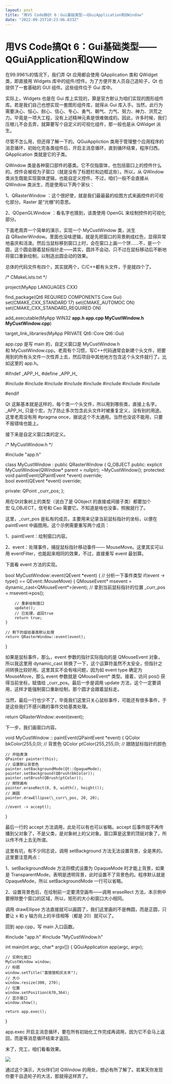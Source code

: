 ```yaml
---
layout: post
title: "用VS Code搞Qt 6：Gui基础类型——QGuiApplication和QWindow"
date: "2022-09-25T10:23:06.833Z"
---
```

用VS Code搞Qt 6：Gui基础类型——QGuiApplication和QWindow
==============================================

在99.996%的情况下，我们弄 Qt 应用都会使用 QApplication 类和 QWidget 类，即直接用 Widgets 库中的组件/控件。为了方便开发人员自己造轮子，Qt 也提供了一套基础的 GUI 组件。这些组件位于 Gui 库中。

实际上，Widgets 也是在 Gui 库上实现的，算是官方默认为咱们实现的图形组件库。若是我们自己也想实现一套图形组件库，就得从 Gui 库入手。当然，此行为需要决心、恒心、耐心、信心、专心、勇气、朝气、力气、努力、神力、洪荒之力。毕竟是一项大工程，没有上述精神元素是很难做成的。因此，许多时候，我们压根儿不会去弄，就算要写个自定义的可视化组件，那一般也是从 QWidget 派生。

尽管不怎么用，但还得了解一下的。QGuiAppliction 类用于管理整个应用程序的消息循环，初始化完各类组件后，开启主消息循环，直到循环结束，程序归西。QApplication 类就是它的子类。

QWindow 类是各种窗口部件的基类。它不仅指窗体，也包括窗口上的控件什么的。控件会被视为子窗口（就是没有了标题栏和边框这些）。所以，从 QWindow 类派生既能实现窗体逻辑，也能自定义控件。不过，咱们一般不会直接从 QWindow 类派生，而是使用以下两个家伙：

1、QRasterWindow ：这个很好使，就是我们最最最的绘图方式来画控件的可视化部分。Raster 是“光栅”的意思。

2、QOpenGLWindow ：看名字也猜到，该类使用 OpenGL 来绘制控件的可视化部分。

下面老周弄一个简单的演示，实现一个 MyCustWindow 类，派生自 QRasterWindow。里面也没啥逻辑，就是先把窗口的背景刷成红色，显得异常地喜庆和活泼。然后当鼠标移到窗口上时，会在窗口上画一个饼……不，是一个圆，这个圆会跟着鼠标指针走——其实，圆并不会动，只不过在鼠标移动后不断地将窗口重新绘制，以制造出圆会动的效果。

总体的代码文件有四个，其实就两个，C/C++都有头文件，于是就四个了。

/\* CMakeLists.txt \*/

project(MyApp LANGUAGES CXX)

find\_package(Qt6 REQUIRED COMPONENTS Core Gui)
set(CMAKE\_CXX\_STANDARD 17)
set(CMAKE\_AUTOMOC ON)
set(CMAKE\_CXX\_STANDARD\_REQUIRED ON)

add\_executable(MyApp WIN32
            **app.h
            app.cpp
            MyCustWindow.h
            MyCustWindow.cpp**)

target\_link\_libraries(MyApp PRIVATE
                     Qt6::Core
                     Qt6::Gui)

app.cpp 是写 main 的，自定义窗口是 MyCustWindow.h 和 MyCustWindow.cpp。老周有个习惯，写C++代码通常会新建个头文件，把要用到的所有头文件一次性弄上去，然后项目中其他地方包含这个头文件就行了。比如这里的 app.h。

#ifndef \_APP\_H\_
#define \_APP\_H\_

#include <QGuiApplication>
#include <QRasterWindow>
#include <QRect>
#include <QSize>
#include <QPainter>
#include <QColor>
#include <QEvent>
#include <QMouseEvent>

#endif

Qt 这厮基本就是这样的，每个类一个头文件，所以用到哪些类，直接上名字。\_APP\_H\_ 只是个宏，为了防止多次包含此头文件时被重复定义，没有别的用途。这里老周没有用 #pragma once，据说这个不太通用。当然也没说不能用，只要不报错啥也能上。

接下来是自定义窗口类的定义。

/\* MyCustWindow.h \*/

#include "app.h"

class MyCustWindow : public QRasterWindow {
    Q\_OBJECT
public:
    explicit MyCustWindow(QWindow\* parent = nullptr);
    ~MyCustWindow();
protected:
    void paintEvent(QPaintEvent \*event) override;   
    bool event(QEvent \*event) override;

private:
    QPoint \_curr\_pos;
};

用在Qt对象树上的类型（说白了是 QObject 的直接或间接子类）都要加个宏 Q\_OBJECT，信号和 Cao 需要它。不知道是啥也没事，照搬就行了。

这里，\_curr\_pos 是私有的成员，主要用来记录当前鼠标指针的坐标，以便在 paintEvent 中画图用。这个示例需要重写两个成员：

1、paintEvent：绘制窗口内容。

2、event：处理事件，捕捉鼠标指针移动事件—— MouseMove。这里其实可以用 eventFilter，也能起来相同的效果，不过，直接重写 event 最划算。

下面看 event 方法的实现。

bool MyCustWindow::event(QEvent \*event)
{
    // 分析一下事件类型
    if(event -> type() == QEvent::MouseMove)
    {
        QMouseEvent\* msevent = dynamic\_cast<QMouseEvent\*>(event);
        // 拿到当前鼠标指针的位置
        \_curr\_pos = msevent->pos();

        // 重新绘制窗口
        update();
        // 已处理，返回true
        return true;
    }

    // 剩下的留给基类默认处理
    return QRasterWindow::event(event);
}

如果是鼠标事件，那么，event 参数的指针实际指向的是 QMouseEvent 对象，所以我这里用 dynamic\_cast 转换了一下，这个运算符虽然不太安全，但指针之间转换比较好用。这里其实不会有啥问题，因为如 event type 确定为 MouseMove，那么 event 参数就是 QMouseEvent\* 类型。接着，访问 pos() 获得当前坐标，赋值给 \_curr\_pos。最后一步是调用 update 方法，这个一定要调用，这样才能强制窗口重新绘制，那个圆才会跟着鼠标走。

当然，最后一行也少不了，毕竟我们这里只关心鼠标事件，可能还有很多事件，于是这些我们不感兴趣的事件交给基类处理。

return QRasterWindow::event(event);

下一步，我们画窗口内容。

void MyCustWindow :: paintEvent(QPaintEvent \*event)
{
    QColor bkColor(255,0,0);   // 背景色
    QColor ptColor(255,255,0);  // 跟随鼠标指针的颜色

    // 开始表演
    QPainter painter(this);
    // 设置默认背景色
    painter.setBackgroundMode(Qt::OpaqueMode);
    painter.setBackground(QBrush(bkColor));
    painter.setBrush(QBrush(ptColor));
    // 擦除画布
    painter.eraseRect(0, 0, width(), height());
    // 画圆
    painter.drawEllipse(\_curr\_pos, 20, 20);

    //event -> accept();
}

最后一行的 accept 方法调用，此处可以有也可以省略。accept 后事件就不再传播到父对象了，不是父类，是对象树上的父对象。窗口算是这里的顶层对象了，所以传不传上去无所谓。

这里有坑，有不少同志说，调用 setBackground 方法无法设置背景，全是黑的。这里要注意两点：

1、setBackgroundMode 方法将模式设置为 OpaqueMode 时才能上背景，如果是 TransparentMode，表明是透明背景，此时设置不了背景色的。程序默认就是 OpaqueMode，所以 setBackgroundMode 一行可以省略。

2、设置背景色后，在绘制前一定要清空画布——调用 eraseRect 方法，本示例中要擦除整个窗口的区域，所以，矩形的大小和窗口大小相同。

调用 drawEllipse 方法直接就可以画圆了，我们这里画的不是椭圆，而是正圆，只要让 x 和 y 轴方向上的半径相等（都是 20）就可以了。

回到 app.cpp，写 main 入口函数。

#include "app.h"
#include "MyCustWindow.h"

int main(int argc, char\* argv\[\])
{
    QGuiApplication app(argc, argv);

    // 实例化窗口
    MyCustWindow window;
    // 标题
    window.setTitle("喜狼狼和灰太羊");
    // 大小
    window.resize(300, 270);
    // 位置
    window.setPosition(670,364);
    // 显示窗口
    window.show();

    return app.exec();
}

app.exec 开启主消息循环，要在所有初始化工作完成再调用，因为它不会马上返回，而是等消息循环结束才返回。

末了，完工，咱们看看效果。

![](https://img2022.cnblogs.com/blog/367389/202209/367389-20220925122641398-231958939.gif)

通过这个演示，大伙伴们对 QWindow 的用处，想必有所了解了。若某天你发现你要干自造轮子的大活，那就得这样弄了。